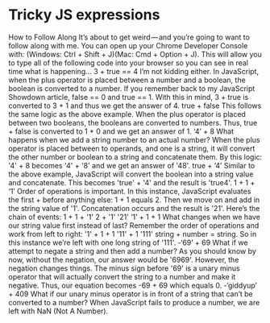 Tricky JS expressions
====================

How to Follow Along
It’s about to get weird — and you’re going to want to follow along with me. You can open up your Chrome Developer Console with: (Windows: Ctrl + Shift + J)(Mac: Cmd + Option + J). This will allow you to type all of the following code into your browser so you can see in real time what is happening…
3 + true == 4
I’m not kidding either. In JavaScript, when the plus operator is placed between a number and a boolean, the boolean is converted to a number.
If you remember back to my JavaScript Showdown article, false == 0 and true == 1. With this in mind, 3 + true is converted to 3 + 1 and thus we get the answer of 4.
true + false
This follows the same logic as the above example. When the plus operator is placed between two booleans, the booleans are converted to numbers. Thus, true + false is converted to 1 + 0 and we get an answer of 1.
‘4’ + 8
What happens when we add a string number to an actual number? When the plus operator is placed between to operands, and one is a string, it will convert the other number or boolean to a string and concatenate them.
By this logic: '4' + 8 becomes '4' + '8' and we get an answer of '48'.
true + ‘4’
Similar to the above example, JavaScript will convert the boolean into a string value and concatenate. This becomes 'true' + '4' and the result is 'true4'.
1 + 1 + ‘1’
Order of operations is important. In this instance, JavaScript evaluates the first + before anything else: 1 + 1 equals 2. Then we move on and add in the string value of '1'. Concatenation occurs and the result is '21'.
Here’s the chain of events:
1 + 1 + '1'
  2   + '1'
       '21'
‘1’ + 1 + 1
What changes when we have our string value first instead of last? Remember the order of operations and work from left to right:
'1' + 1 + 1
   '11' + 1
       '111'
string + number = string. So in this instance we’re left with one long string of '111'.
-‘69’ + 69
What if we attempt to negate a string and then add a number? As you should know by now, without the negation, our answer would be '6969'. However, the negation changes things.
The minus sign before '69' is a unary minus operator that will actually convert the string to a number and make it negative. Thus, our equation becomes -69 + 69 which equals 0.
-‘giddyup’ + 409
What if our unary minus operator is in front of a string that can’t be converted to a number? When JavaScript fails to produce a number, we are left with NaN (Not A Number).
